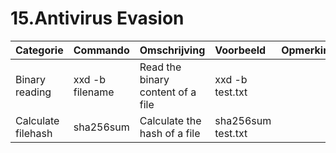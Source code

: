 # 15.Antivirus Evasion

| Categorie          | Commando        | Omschrijving                      | Voorbeeld          |   Opmerkingen |
|:-------------------|:----------------|:----------------------------------|:-------------------|--------------:|
| Binary reading     | xxd -b filename | Read the binary content of a file | xxd -b test.txt    |           nan |
| Calculate filehash | sha256sum       | Calculate the hash of a file      | sha256sum test.txt |           nan |

